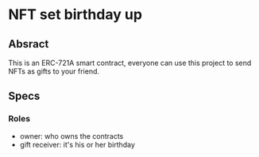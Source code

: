 # NFT set birthday up
## Absract 
This is an ERC-721A smart contract, everyone can use this project to send NFTs as gifts to your friend.
## Specs
### Roles
- owner: who owns the contracts
- gift receiver: it's his or her birthday   
